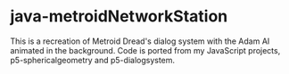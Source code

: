 # java-metroidNetworkStation
This is a recreation of Metroid Dread's dialog system with the Adam AI animated in the background. Code is ported from my JavaScript projects, p5-sphericalgeometry and p5-dialogsystem.
